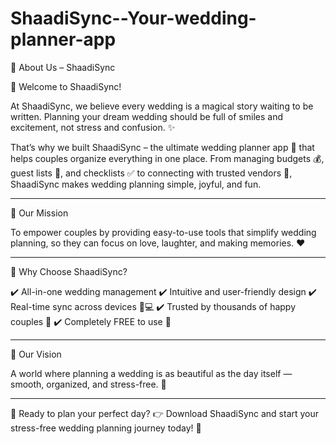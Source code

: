 # ShaadiSync--Your-wedding-planner-app

🌸 About Us – ShaadiSync

💍 Welcome to ShaadiSync!

At ShaadiSync, we believe every wedding is a magical story waiting to be written.
Planning your dream wedding should be full of smiles and excitement, not stress and confusion. ✨

That’s why we built ShaadiSync – the ultimate wedding planner app 🎉 that helps couples organize everything in one place.
From managing budgets 💰, guest lists 👥, and checklists ✅ to connecting with trusted vendors 🏢, ShaadiSync makes wedding planning simple, joyful, and fun.


---

🎯 Our Mission

To empower couples by providing easy-to-use tools that simplify wedding planning, so they can focus on love, laughter, and making memories. ❤️


---

🌟 Why Choose ShaadiSync?

✔️ All-in-one wedding management
✔️ Intuitive and user-friendly design
✔️ Real-time sync across devices 📱💻
✔️ Trusted by thousands of happy couples 👫
✔️ Completely FREE to use 🎁


---

🚀 Our Vision

A world where planning a wedding is as beautiful as the day itself — smooth, organized, and stress-free. 🌷


---

📲 Ready to plan your perfect day?
👉 Download ShaadiSync and start your stress-free wedding planning journey today! 🎊
